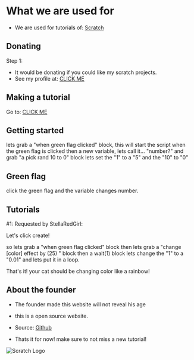 # What we are used for
* We are used for tutorials of: [Scratch](https://www.scratch.mit.edu/)



## Donating

 Step 1:
 * It would be
 donating if you could like my scratch projects.
 * See my profile at: [CLICK ME](https://scratch.mit.edu/users/c0dertitan/)

## Making a tutorial
Go to: [CLICK ME](https://scratch.mit.edu/projects/633970663/)

## Getting started
lets grab a "when green flag clicked" block, this will start the script when the green flag is clicked
then a new variable, lets call it... "number?" and grab "a pick rand 10 to 0" block
lets set the "1" to a "5" and the "10" to "0"

## Green flag
click the green flag and the variable changes number.

## Tutorials

#1: Requested by StellaRedGirl:

Let's click create!

so lets grab a "when green flag clicked" block
then lets grab a "change [color] effect by (25) " block
then a wait(1) block
lets change the "1" to a "0.01"
and lets put it in a loop.


That's it! your cat should be changing color like a rainbow!

## About the founder
* The founder made this website will not reveal his age
* this is a open source website.

* Source: [Github](https://www.github.com)


* Thats it for now! make sure to not miss a new tutorial!



![Scratch Logo](https://en.scratch-wiki.info/w/images/Logo.png)
